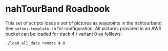 # nahTourBand Roadbook

This set of scripts loads a set of pictures as waypoints in the nahtourband. 
See `setenv-template.sh` for configuration. All pictures provided in an AWS
bucket can be loaded for track 4 / variant 0 as folllows:

```
./load_all_data remote 4 0
```
